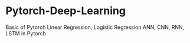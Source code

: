 # Pytorch-Deep-Learning

Basic of Pytorch
Linear Regression, Logistic Regression
ANN, CNN, RNN, LSTM in Pytorch
